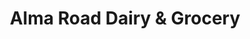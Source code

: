 ---
title: "Alma Road Dairy & Grocery"
url: /whanganui/alma-road-dairy-und-grocery/
shop: Lebensmittel
---